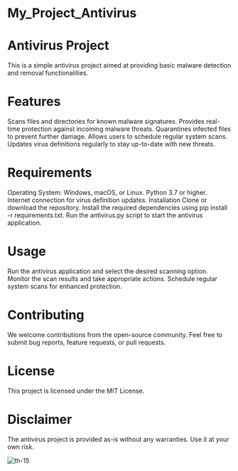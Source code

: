 # My_Project_Antivirus

# Antivirus Project
This is a simple antivirus project aimed at providing basic malware detection and removal functionalities.

# Features
Scans files and directories for known malware signatures.
Provides real-time protection against incoming malware threats.
Quarantines infected files to prevent further damage.
Allows users to schedule regular system scans.
Updates virus definitions regularly to stay up-to-date with new threats.

# Requirements
Operating System: Windows, macOS, or Linux.
Python 3.7 or higher.
Internet connection for virus definition updates.
Installation
Clone or download the repository.
Install the required dependencies using pip install -r requirements.txt.
Run the antivirus.py script to start the antivirus application.

# Usage
Run the antivirus application and select the desired scanning option.
Monitor the scan results and take appropriate actions.
Schedule regular system scans for enhanced protection.

# Contributing
We welcome contributions from the open-source community. Feel free to submit bug reports, feature requests, or pull requests.

# License
This project is licensed under the MIT License.

# Disclaimer
The antivirus project is provided as-is without any warranties. Use it at your own risk.

![th-_15_](https://github.com/vishalkhand36/My_Project_Antivirus/assets/119842654/9c172299-05a2-4e2f-a0ed-b6065529d1a8)
